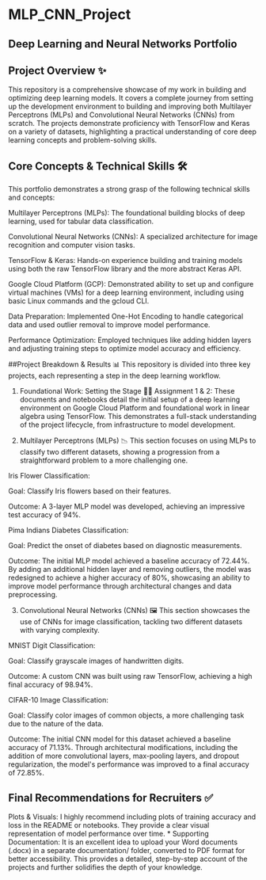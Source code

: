 # MLP_CNN_Project
## Deep Learning and Neural Networks Portfolio
## Project Overview ✨

This repository is a comprehensive showcase of my work in building and optimizing deep learning models. It covers a complete journey from setting up the development environment to building and improving both Multilayer Perceptrons (MLPs) and Convolutional Neural Networks (CNNs) from scratch. The projects demonstrate proficiency with TensorFlow and Keras on a variety of datasets, highlighting a practical understanding of core deep learning concepts and problem-solving skills.

## Core Concepts & Technical Skills 🛠️
This portfolio demonstrates a strong grasp of the following technical skills and concepts:

Multilayer Perceptrons (MLPs): The foundational building blocks of deep learning, used for tabular data classification.

Convolutional Neural Networks (CNNs): A specialized architecture for image recognition and computer vision tasks.

TensorFlow & Keras: Hands-on experience building and training models using both the raw TensorFlow library and the more abstract Keras API.

Google Cloud Platform (GCP): Demonstrated ability to set up and configure virtual machines (VMs) for a deep learning environment, including using basic Linux commands and the gcloud CLI.

Data Preparation: Implemented One-Hot Encoding to handle categorical data and used outlier removal to improve model performance.

Performance Optimization: Employed techniques like adding hidden layers and adjusting training steps to optimize model accuracy and efficiency.

##Project Breakdown & Results 📊
This repository is divided into three key projects, each representing a step in the deep learning workflow.

1. Foundational Work: Setting the Stage 🧑‍💻
Assignment 1 & 2: These documents and notebooks detail the initial setup of a deep learning environment on Google Cloud Platform and foundational work in linear algebra using TensorFlow. This demonstrates a full-stack understanding of the project lifecycle, from infrastructure to model development.

2. Multilayer Perceptrons (MLPs) 📉
This section focuses on using MLPs to classify two different datasets, showing a progression from a straightforward problem to a more challenging one.

Iris Flower Classification:

Goal: Classify Iris flowers based on their features.

Outcome: A 3-layer MLP model was developed, achieving an impressive test accuracy of 94%.

Pima Indians Diabetes Classification:

Goal: Predict the onset of diabetes based on diagnostic measurements.

Outcome: The initial MLP model achieved a baseline accuracy of 72.44%. By adding an additional hidden layer and removing outliers, the model was redesigned to achieve a higher accuracy of 80%, showcasing an ability to improve model performance through architectural changes and data preprocessing.

3. Convolutional Neural Networks (CNNs) 🖼️
This section showcases the use of CNNs for image classification, tackling two different datasets with varying complexity.

MNIST Digit Classification:

Goal: Classify grayscale images of handwritten digits.

Outcome: A custom CNN was built using raw TensorFlow, achieving a high final accuracy of 98.94%.

CIFAR-10 Image Classification:

Goal: Classify color images of common objects, a more challenging task due to the nature of the data.

Outcome: The initial CNN model for this dataset achieved a baseline accuracy of 71.13%. Through architectural modifications, including the addition of more convolutional layers, max-pooling layers, and dropout regularization, the model's performance was improved to a final accuracy of 72.85%.

## Final Recommendations for Recruiters ✅
Plots & Visuals: I highly recommend including plots of training accuracy and loss in the README or notebooks. They provide a clear visual representation of model performance over time. * Supporting Documentation: It is an excellent idea to upload your Word documents (.docx) in a separate documentation/ folder, converted to PDF format for better accessibility. This provides a detailed, step-by-step account of the projects and further solidifies the depth of your knowledge.
